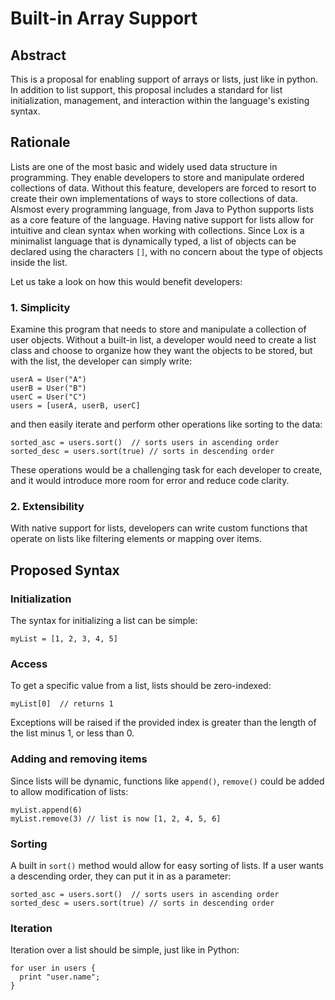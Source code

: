 # Built-in Array Support

## Abstract
This is a proposal for enabling support of arrays or lists, just like in python. In addition to list support, this proposal includes a standard for list initialization, management, and interaction within the language's existing syntax. 

## Rationale
Lists are one of the most basic and widely used data structure in programming. They enable developers to store and manipulate ordered collections of data. Without this feature, developers are forced to resort to create their own implementations of ways to store collections of data. 
Alsmost every programming language, from Java to Python supports lists as a core feature of the language. Having native support for lists allow for intuitive and clean syntax when working with collections.
Since Lox is a minimalist language that is dynamically typed, a list of objects can be declared using the characters `[]`, with no concern about the type of objects inside the list. 

Let us take a look on how this would benefit developers:

### 1. Simplicity
Examine this program that needs to store and manipulate a collection of user objects. 
Without a built-in list, a developer would need to create a list class and choose to organize how they want the objects to be stored, but with the list, the developer can simply write:
```
userA = User("A")
userB = User("B")
userC = User("C")
users = [userA, userB, userC]
```
and then easily iterate and perform other operations like sorting to the data:
```
sorted_asc = users.sort()  // sorts users in ascending order
sorted_desc = users.sort(true) // sorts in descending order
```
These operations would be a challenging task for each developer to create, and it would introduce more room for error and reduce code clarity. 

### 2. Extensibility
With native support for lists, developers can write custom functions that operate on lists like filtering elements or mapping over items. 


## Proposed Syntax
### Initialization
The syntax for initializing a list can be simple:
```
myList = [1, 2, 3, 4, 5]
```

### Access
To get a specific value from a list, lists should be zero-indexed:
```
myList[0]  // returns 1
```
Exceptions will be raised if the provided index is greater than the length of the list minus 1, or less than 0. 

### Adding and removing items
Since lists will be dynamic, functions like `append()`, `remove()` could be added to allow modification of lists:
```
myList.append(6)
myList.remove(3) // list is now [1, 2, 4, 5, 6]
```

### Sorting
A built in `sort()` method would allow for easy sorting of lists. If a user wants a descending order, they can put it in as a parameter:
```
sorted_asc = users.sort()  // sorts users in ascending order
sorted_desc = users.sort(true) // sorts in descending order
```

### Iteration
Iteration over a list should be simple, just like in Python:
```
for user in users {
  print "user.name";
}
```

